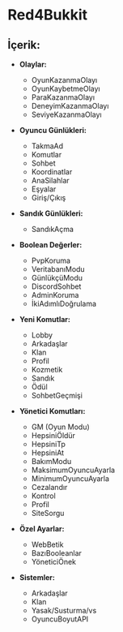 # Red4Bukkit

## İçerik:
- **Olaylar:**
  - OyunKazanmaOlayı
  - OyunKaybetmeOlayı
  - ParaKazanmaOlayı
  - DeneyimKazanmaOlayı
  - SeviyeKazanmaOlayı

- **Oyuncu Günlükleri:**
  - TakmaAd
  - Komutlar
  - Sohbet
  - Koordinatlar
  - AnaSilahlar
  - Eşyalar
  - Giriş/Çıkış

- **Sandık Günlükleri:**
  - SandıkAçma

- **Boolean Değerler:**
  - PvpKoruma
  - VeritabanıModu
  - GünlükçüModu
  - DiscordSohbet
  - AdminKoruma
  - İkiAdımlıDoğrulama

- **Yeni Komutlar:**
  - Lobby
  - Arkadaşlar
  - Klan
  - Profil
  - Kozmetik
  - Sandık
  - Ödül
  - SohbetGeçmişi

- **Yönetici Komutları:**
  - GM (Oyun Modu)
  - HepsiniÖldür
  - HepsiniTp
  - HepsiniAt
  - BakımModu
  - MaksimumOyuncuAyarla
  - MinimumOyuncuAyarla
  - Cezalandır
  - Kontrol
  - Profil
  - SiteSorgu

- **Özel Ayarlar:**
  - WebBetik
  - BazıBooleanlar
  - YöneticiÖnek

- **Sistemler:**
  - Arkadaşlar
  - Klan
  - Yasak/Susturma/vs
  - OyuncuBoyutAPI

